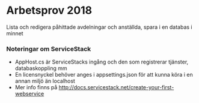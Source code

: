 # Arbetsprov 2018
Lista och redigera påhittade avdelningar och anställda, spara i en databas i minnet

### Noteringar om ServiceStack

* AppHost.cs är ServiceStacks ingång och den som registrerar tjänster, databaskoppling mm
* En licensnyckel behöver anges i appsettings.json för att kunna köra i en annan miljö än localhost
* Mer info finns på http://docs.servicestack.net/create-your-first-webservice